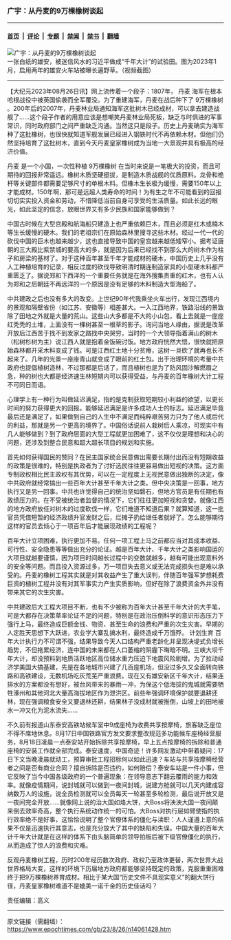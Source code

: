 ### 广宇：从丹麦的9万棵橡树谈起

---

#### [首页](../../../..?n14061428) &nbsp;|&nbsp; [评论](../../../../../epoch-comment?n14061428) &nbsp;|&nbsp; [专题](../../../../../epoch-special?n14061428) &nbsp;|&nbsp; [禁闻](../../../../../epoch-news?n14061428) &nbsp;|&nbsp; [禁书](../../../../../books?n14061428) &nbsp;|&nbsp; [翻墙](https://github.com/gfw-breaker/nogfw/blob/master/README.md?n14061428)


<div><img alt="广宇：从丹麦的9万棵橡树谈起" class="attachment-djy_600_400 size-djy_600_400 wp-post-image" src="https://i.epochtimes.com/assets/uploads/2023/01/id13911369-4a4ebddb8933bb32516e1017f233281a-600x400.png"/>
<div class="caption">
 一张白纸的雄安，被迷信风水的习近平做成“千年大计”的试验田。图为2023年1月，启用两年的雄安火车站被曝长遍野草。（视频截图）
</div></div><hr/><div class="post_content" id="artbody" itemprop="articleBody">
 <!-- article content begin -->
 <p>
  【大纪元2023年08月26日讯】网上流传着一个段子：1807年，
  <ok href="https://www.epochtimes.com/gb/tag/%E4%B8%B9%E9%BA%A6.html">
   丹麦
  </ok>
  海军在根本哈根战役中被英国偷袭而全军覆没。为了重建海军，丹麦在战后种下了
  <ok href="https://www.epochtimes.com/gb/tag/9%E4%B8%87%E6%A3%B5%E6%A9%A1%E6%A0%91.html">
   9万棵橡树
  </ok>
  。200年后的2007年，丹麦林业局通知海军这批树木已经成材，可以拿去建造战舰了……这个段子作者的用意应该是想嘲笑丹麦林业局死板，缺乏与时俱进的军事常识，同时政府部门之间严重缺乏沟通。当然这只是段子。历史上丹麦确实为海军种了这批橡树，也很快就知道军舰发展已经进入钢铁时代不再依赖木材。但他们仍然坚持培育了这批树木，直到今天丹麦皇家橡树成为当地一大景观并具有极高的经济价值。
 </p>
 <p>
  <ok href="https://www.epochtimes.com/gb/tag/%E4%B8%B9%E9%BA%A6.html">
   丹麦
  </ok>
  是一个小国，一次性种植
  <ok href="https://www.epochtimes.com/gb/tag/9%E4%B8%87%E6%A3%B5%E6%A9%A1%E6%A0%91.html">
   9万棵橡树
  </ok>
  在当时来说是一笔极大的投资，而且可期待的回报非常遥远。橡树木质坚硬挺拔，是制造木质战舰的优质原料。龙骨和桅杆等关键部件都需要足够尺寸的单根木料。但橡木生长极为缓慢，需要150年以上才能成材。150年啊，那可是远超人类寿命的时间！为有生之年不可能看到的回报切切实实投入资金和劳动，不惜降低当前自身可享受的生活质量。如此长远的眼光，如此坚定的信念，放眼世界又有多少民族和国家能够做到？
 </p>
 <p>
  中国古时候在大型宫殿和航海船只建造上也严重依赖巨木，而且必须是红木或楠木等生长缓慢的硬木。我们的老祖宗们在原始森林里搜寻这些木材。经过一代一代的砍伐中国的巨木也越来越少，这也直接导致中国的皇宫越来越低矮窄小。据考证唐朝的三大殿比紫禁城的要高大的多，就是因为后来已经找不到那么大的树木作为柱子和房梁的基材了。对于这种百年甚至千年才能成材的硬木，中国历史上几乎没有人工种植培育的记录，相反过度的砍伐导致明清时期连制造家具的小型硬木料都严重匮乏了。据说郑和下西洋的一个重要任务就是在海外搜集贵重的红木，也有人认为郑和之后朝廷不再远洋的一个原因是没有足够的木料制造大型海船了。
 </p>
 <p>
  中共建政之后也没有多大的改变。上世纪90年代我乘坐火车出行，发现江西境内的景观和隔壁省份（如江苏、安徽等）相差甚大。一入江西地界，铁路沿线的景致除了田地之外就是大量的荒山。这些山大多都是不大的小山包，看上去就是一座座红秃秃的土堆，上面没有一棵树甚至一根草的影子。询问当地人缘由，据说是改革开放后江西苦于找不到发家之路找中央哭穷，当时的一个大领导指着满山的树木（松树杉树为主）说江西人就是抱着金饭碗讨饭。地方政府恍然大悟，很快就把原始森林都开采木料变成了钱。可是江西红土地十分贫瘠，这树一旦砍了就再也长不起来了。几年的光景一座座青山就变成了眼前的红土包。出于治理环境的考量中共政府也提倡植树造林，不过那都是后话了，而且植树也是为了防风固沙解燃眉之急，种的树也大都是经济速生林短期内可以获得受益，与丹麦的百年橡树大计工程不可同日而语。
 </p>
 <p>
  心理学上有一种行为叫做延迟满足，指的是克制获取短期较小利益的欲望，以更长时间的努力获得更大的回报。能够延迟满足是许多成功人士的标志。延迟满足毕竟最后还是满足了，如果做到自己的人生中不满足而纯粹艰苦努力只为了他人或后代的利益，那就是另一个更高的境界了。中国俗话说前人栽树后人乘凉，可现实中有几人能够做到？到了政府层面的大型工程就更加困难了，这不仅仅是理想和决心的问题，还涉及到整合民意和超大超长项目的规划和实施。
 </p>
 <p>
  首先如何获得国民的赞同？在民主国家统合民意做出需要长期付出而没有短期收益的政策是很难的，特别是执政者为了讨好选民往往更容易做出短视的决策。这方面专制政权相比民主政权有其优势，可以在一定程度上无视民意做出独断的决定，像中共政府就经常搞出一些百年大计甚至千年大计之类。但中央决策是一回事，地方执行又是另一回事。中共也许觉得自己的统治坚如磐石，但地方官员是有任期也有政绩压力的。在不受被统治者监督的情况下，它们往往更加短视和贪婪。就像江西的地方政府放任对树木的过度砍伐一样，它们难道不知道后果？就算知道，这一批官员凭借短暂的经济政绩升官发财之后，烂摊子扔给继任者就好了。怎么能够期待这样的官员去倾心于一项百年后才能展现政绩的工程呢？
 </p>
 <p>
  百年大计立项困难，执行更加不易。任何一项工程上马之前都应当对其成本收益、可行性、安全隐患等等做出充分的论证。越是百年大计、千年大计之类影响国运的大项目就越要谨慎，因为项目时间越长过程中的变数就越多，越有可能出现意料外的安全等问题。而且投入资源过多，万一项目失去意义或无法完成损失也是难以承受的。丹麦的橡树工程其实就是对其收益产生了重大误判，伴随百年强军梦想耗费巨资的植树工程并没有对其军事实力产生实质影响，但好在除了浪费资金外并没有带来其它的次生灾害。
 </p>
 <p>
  中共建政后大工程大项目不断，也有不少被称为百年大计甚至千年大计的大手笔，可是大都存在决策草率论证不足的问题，特别是在政治压倒科学的意识形态压力下强行上马，最终造成巨额金钱、物资、甚至生命的浪费和严重的次生灾害。早期的人定胜天思想下大跃进，农业学大寨乱搞水利，最终造成千万饿殍。
  <ok href="https://www.epochtimes.com/gb/tag/%E8%AE%A1%E5%88%92%E7%94%9F%E8%82%B2.html">
   计划生育
  </ok>
  百年大计执行力不可谓不强，结果导致今天人口结构严重老龄化并呈现决堤式负增长趋势，不但拖累经济，连中国的未来都在人口萎缩的阴霾下晦暗不明。三峡大坝千年大计，却没预料到地质活跃地区高位储水重力压迫下地震风险剧增。为了拉动经济学美国大搞基建，先是在各地城市兴建了几百座机场，但没过多久又全面转向铁路和高铁建设，无数机场吃灰荒芜严重浪费。现在又有雄安新区千年大计，结果连排水的方案都没有想好，被台风带来的暴雨一冲，为保这个低海拔的鬼城就需要牺牲涿州和其他河北大量高海拔地区作为泄洪区。前些年强调环境保护就要退耕还林，现在强调粮食安全又要退林还耕，结果林子没成材就被推倒，山坡上的田地被水一冲又化为泥水流失……
 </p>
 <p>
  不久前有报道山东泰安高铁站候车室中9成座椅为收费共享按摩椅，旅客缺乏座位不得不席地休息。8月17日中国铁路官方发文要求整改规范多功能候车座椅经营服务，8月18日凌晨一点泰安站开始拆除共享按摩椅，早上五点按摩椅的拆除和普通座椅的安装工作就全部完成。泰安速度，中国奇迹！许多网友激动中带着疑问：17日下文当晚凌晨就动工，预算审批工程招标何以如此迅速？车站与共享按摩椅经营者之间是否有商业合同？擅自拆除是否违约，如何赔偿？泰安车站是一件小事，但它反映了当今中国各级政府的一个普遍现象：在领导意志下翻云覆雨的能力和效率。就像疫情期间，说封城就可以做到一夜间封城，说建方舱就可以几天内建成容纳数万人的设施，说全员检测就可以全员每天一轮甚至多轮检测，最后说开放又是一夜间完全开放……就像网上说的治大国如烙大饼，大Boss将泱泱大国一夜间颠来倒去效率奇高，整个执行系统动作统一的可怕。大Boss对执行层如臂使指的执行效率绝不是好事，这恰恰说明了整个官僚体系的僵化与渎职：人人谨遵上意的结果不仅是迅速执行其意志，也是充分放大了其中的缺陷和失误。中国大量的百年大计千年大计就是在这样的体系下由头脑简单的领导拍板后被下级官僚僵化的执行，从而造成了惊人的浪费和灾难。
 </p>
 <p>
  反观丹麦橡树工程，历时200年经历数次政府、政权乃至政体更替，两次世界大战世界格局大变，这样的环境下历届地方政府都能够坚持既定的政策，克服重重困难终于把9万棵橡树养育成材。相比于某大国“历史文件不具现实意义”的翻大饼行径，丹麦皇家橡树难道不是媲美一诺千金的历史佳话吗？
 </p>
 <p>
  责任编辑：高义
 </p>
 <!-- article content end -->
 <div id="below_article_ad">
 </div>
</div>


---

原文链接（需翻墙）：https://www.epochtimes.com/gb/23/8/26/n14061428.htm